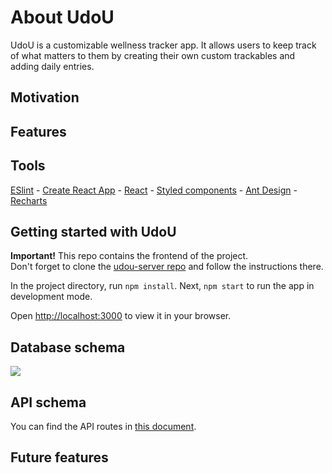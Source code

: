# About UdoU
UdoU is a customizable wellness tracker app. It allows users to keep track of what matters to them by creating their own custom trackables and adding daily entries.

## Motivation

## Features

## Tools
[ESlint](https://eslint.org/docs/latest/user-guide/getting-started) - 
[Create React App](https://facebook.github.io/create-react-app/docs/getting-started) - 
[React](https://reactjs.org/) - 
[Styled components](https://styled-components.com/) - 
[Ant Design](https://ant.design/components/overview/) - 
[Recharts](https://recharts.org/en-US/api)
## Getting started with UdoU
**Important!** This repo contains the frontend of the project.\
Don't forget to clone the [udou-server repo](https://github.com/vic-fb/udou-server) and follow the instructions there.

In the project directory, run `npm install`. Next, `npm start` to run the app in development mode.

Open [http://localhost:3000](http://localhost:3000) to view it in your browser.

## Database schema
![](public/drawSQL.png)

## API schema
You can find the API routes in [this document](https://docs.google.com/document/d/1zNp3uwuJBbnv7twVMUb_M4-jy7sNyfh65h0pRNqLdYA/edit?usp=sharing).

## Future features